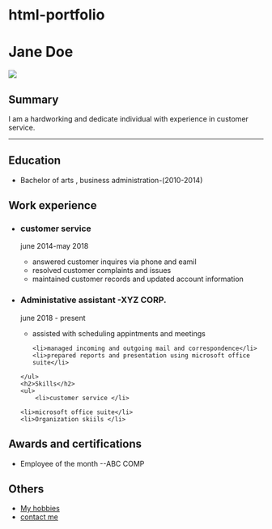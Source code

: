 # html-portfolio
<html>
    <head> 
        <h1>Jane Doe</h1>
        <img src="https://qph.cf2.quoracdn.net/main-qimg-50bd0e1d93ade3e02950bdb416431abb-lq">
        <h2>Summary</h2>
        <p>I am a hardworking and dedicate individual with experience in customer service.</p>
    <hr/>
    <h2>Education </h2>
    <ul>
        <li> Bachelor of arts , business administration-(2010-2014)</li>
    </ul>
    <h2>Work experience </h2>
    <ul>
       <h3> <li>customer service</li></h3>
       <p>june 2014-may 2018</p>
       <ul>
        <li>answered customer inquires via phone and eamil</li>
        <li>resolved customer complaints and issues </li>        
       <li>maintained customer records and updated account information</li>
    </ul>
    </ul>
    </ul>
    <ul>
       <h3> <li>Administative assistant -XYZ CORP. </li></h3>
    <P>june 2018 - present  </P>
    <UL>
        <li>assisted with scheduling appintments and meetings</li>
    
    <li>managed incoming and outgoing mail and correspondence</li>
    <li>prepared reports and presentation using microsoft office suite</li>
</UL>
    
    </ul>
    <h2>Skills</h2>
    <ul>
        <li>customer service </li>
    
    <li>microsoft office suite</li>
    <li>Organization skiils </li>
</ul>
<h2>Awards and certifications </h2>
<ul>
    <li>Employee of the month --ABC COMP</li>
</ul>
<H2>Others </H2>
<ul>
    <li><a href="https://appbrewery.github.io/capstone-1-example/hobbies.html">My hobbies</a></li>
    <li><a href="https://appbrewery.github.io/capstone-1-example/contact.html">contact me </a></li>
</ul>
    </head>
    </head>
    </html>
